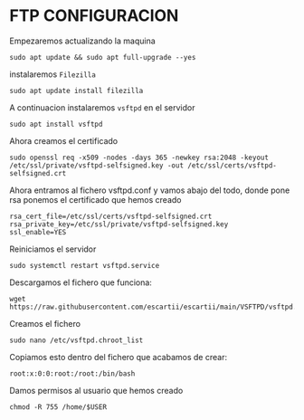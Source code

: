 # FTP CONFIGURACION


Empezaremos actualizando la maquina
~~~
sudo apt update && sudo apt full-upgrade --yes
~~~
instalaremos <code>Filezilla</code>
~~~
sudo apt update install filezilla
~~~

A continuacion instalaremos <code>vsftpd</code> en el servidor
~~~
sudo apt install vsftpd
~~~
Ahora creamos el certificado
~~~
sudo openssl req -x509 -nodes -days 365 -newkey rsa:2048 -keyout /etc/ssl/private/vsftpd-selfsigned.key -out /etc/ssl/certs/vsftpd-selfsigned.crt
~~~
Ahora entramos al fichero vsftpd.conf y vamos abajo del todo, donde pone rsa
ponemos el certificado que hemos creado
~~~
rsa_cert_file=/etc/ssl/certs/vsftpd-selfsigned.crt
rsa_private_key=/etc/ssl/private/vsftpd-selfsigned.key
ssl_enable=YES
~~~
Reiniciamos el servidor
~~~
sudo systemctl restart vsftpd.service
~~~
Descargamos el fichero que funciona:
~~~
wget https://raw.githubusercontent.com/escartii/escartii/main/VSFTPD/vsftpd.conf
~~~
Creamos el fichero
~~~
sudo nano /etc/vsftpd.chroot_list
~~~
Copiamos esto dentro del fichero que acabamos de crear:
~~~
root:x:0:0:root:/root:/bin/bash
~~~
Damos permisos al usuario que hemos creado
~~~
chmod -R 755 /home/$USER
~~~


